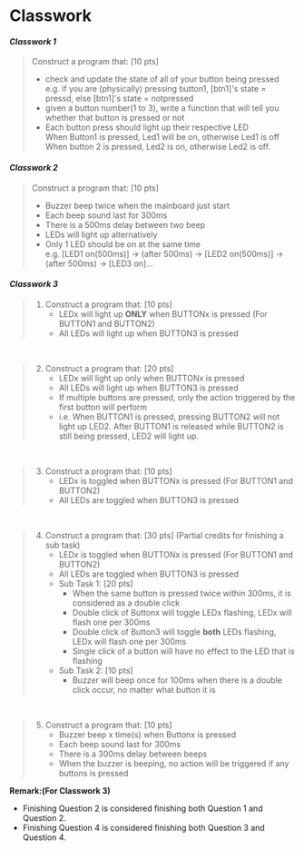 # Classwork

#### *Classwork 1*
> Construct a program that: [10 pts]
> - check and update the state of all of your button being pressed<br>
> e.g. if you are (physically) pressing button1, 
> [btn1]'s state = pressd, else [btn1]'s state = notpressed
> - given a button number(1 to 3), write a  function that will tell you whether that button is pressed or not
> - Each button press should light up their respective LED <br>
> When Button1 is pressed, Led1 will be on, otherwise Led1 is off
> When button 2 is pressed, Led2 is on, otherwise Led2 is off.

#### *Classwork 2*
> Construct a program that: [10 pts]
> - Buzzer beep twice when the mainboard just start
> - Each beep sound last for 300ms
> - There is a 500ms delay between two beep
> - LEDs will light up alternatively
> - Only 1 LED should be on at the same time<br>
> e.g. [LED1 on(500ms)] -> (after 500ms) -> [LED2 on(500ms)] -> (after 500ms) -> [LED3 on]...

#### *Classwork 3*
> 1. Construct a program that: [10 pts]
>		- LEDx will light up **ONLY** when BUTTONx is pressed (For BUTTON1 and BUTTON2)
>		- All LEDs will light up when BUTTON3 is pressed

<br>

> 2. Construct a program that: [20 pts]
>		- LEDx will light up only when BUTTONx is pressed
>		- All LEDs will light up when BUTTON3 is pressed
>		- If multiple buttons are pressed, only the action triggered by the first button will perform
>		- i.e. When BUTTON1 is pressed, pressing BUTTON2 will not light up LED2. After BUTTON1 is released while BUTTON2 is still being pressed, LED2 will light up.

<br>

> 3. Construct a program that: [10 pts]
>		- LEDx is toggled when BUTTONx is pressed (For BUTTON1 and BUTTON2)
>		- All LEDs are toggled when BUTTON3 is pressed

<br>

> 4. Construct a program that: [30 pts] (Partial credits for finishing a sub task)
>		- LEDx is toggled when BUTTONx is pressed (For BUTTON1 and BUTTON2)
>		- All LEDs are toggled when BUTTON3 is pressed
>		- Sub Task 1: [20 pts]
>		   - When the same button is pressed twice within 300ms, it is considered as a double click
>		   - Double click of Buttonx will toggle LEDx flashing, LEDx will flash one per 300ms
>		   - Double click of Button3 will toggle **both** LEDs flashing, LEDx will flash one per 300ms
>		   - Single click of a button will have no effect to the LED that is flashing
>		- Sub Task 2: [10 pts]
>		   - Buzzer will beep once for 100ms when there is a double click occur, no matter what button it is

<br>

> 5. Construct a program that: [10 pts]
>		- Buzzer beep x time(s) when Buttonx is pressed
>		- Each beep sound last for 300ms
>		- There is a 300ms delay between beeps
>		- When the buzzer is beeping, no action will be triggered if any buttons is pressed

**Remark:(For Classwork 3)**
- Finishing Question 2 is considered finishing both Question 1 and Question 2.
- Finishing Question 4 is considered finishing both Question 3 and Question 4.
